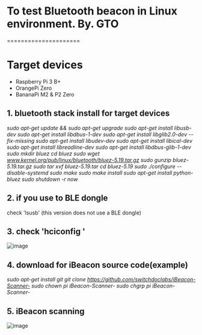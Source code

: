 # To test Bluetooth beacon in Linux environment. By. GTO
=====================
# Target devices
  - Raspberry Pi 3 B+
  - OrangePi Zero
  - BananaPi M2 & P2 Zero

## 1. bluetooth stack install for target devices
_sudo apt-get update && sudo apt-get upgrade 
sudo apt-get install libusb-dev 
sudo apt-get install libdbus-1-dev 
sudo apt-get install libglib2.0-dev --fix-missing 
sudo apt-get install libudev-dev 
sudo apt-get install libical-dev 
sudo apt-get install libreadline-dev
sudo apt-get install libdbus-glib-1-dev 
sudo mkdir bluez cd bluez 
sudo wget www.kernel.org/pub/linux/bluetooth/bluez-5.19.tar.gz 
sudo gunzip bluez-5.19.tar.gz 
sudo tar xvf bluez-5.19.tar cd bluez-5.19
sudo ./configure --disable-systemd 
sudo make 
sudo make install 
sudo apt-get install python-bluez 
sudo shutdown -r now_


## 2. if you use to BLE dongle
check 'lsusb' (this version does not use a BLE dongle)

## 3. check 'hciconfig '
![image](https://user-images.githubusercontent.com/30851459/89870300-9401c780-dbf0-11ea-9842-8a4bab223bfb.png)

## 4. download for iBeacon source code(example)
_sudo apt-get install git
git clone https://github.com/switchdoclabs/iBeacon-Scanner-
sudo chown pi iBeacon-Scanner-
sudo chgrp pi iBeacon-Scanner-_

## 5. iBeacon scanning
![image](https://user-images.githubusercontent.com/30851459/89870651-1f7b5880-dbf1-11ea-9ed5-c4febe282620.png)



